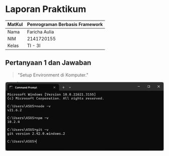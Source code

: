 # Laporan Praktikum
| MatKul | Pemrograman Berbasis Framework | 
| ---    | ---           |
| Nama   | Faricha Aulia |
| NIM    | 2141720155    |
| Kelas  | TI - 3I       |

## Pertanyaan 1 dan Jawaban
> "Setup Environment di Komputer."

![Bukti sudah melakukan setup environment](01.png)
